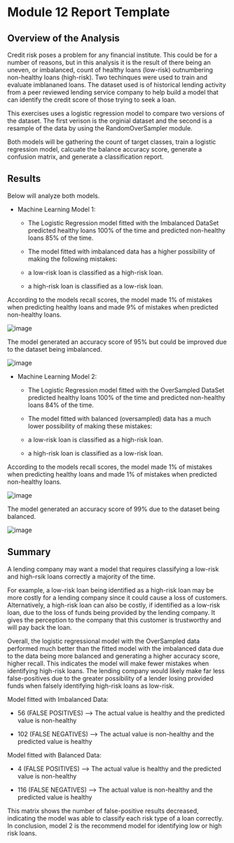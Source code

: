 # Module 12 Report Template

## Overview of the Analysis

Credit risk poses a problem for any financial institute. This could be for a number of reasons, but in this analysis it is the result of there being an uneven, or imbalanced, count of healthy loans (low-risk) outnumbering non-healthy loans (high-risk). Two techinques were used to train and evaluate imblananed loans. The dataset used is of historical lending activity from a peer reviewed lending service company to help build a model that can identify the credit score of those trying to seek a loan.

This exercises uses a logistic regression model to compare two versions of the dataset. The first verison is the orginial dataset and the second is a resample of the data by using the RandomOverSampler module.

Both models will be gathering the count of target classes, train a logistic regression model, calcuate the balance accuracy score, generate a confusion matrix, and generate a classification report.

## Results

Below will analyze both models.

* Machine Learning Model 1:
  * The Logistic Regression model fitted with the Imbalanced DataSet predicted healthy loans 100% of the time and predicted non-healthy loans 85% of the time.
 
  * The model fitted with imbalanced data has a higher possibility of making the following mistakes:
   * a low-risk loan is classified as a high-risk loan.
   * a high-risk loan is classified as a low-risk loan.
     
According to the models recall scores, the model made 1% of mistakes when predicting healthy loans and made 9% of mistakes when predicted non-healthy loans.

![image](https://github.com/lydiab72/credit-risk-classification/assets/132516418/e79e1218-ac8a-4f68-aa58-2c5a0eac0151)

The model generated an accuracy score of 95% but could be improved due to the dataset being imbalanced.

![image](https://github.com/lydiab72/credit-risk-classification/assets/132516418/0adf9ae2-6613-4783-b197-d37cd5bfc6bf)


* Machine Learning Model 2:
  * The Logistic Regression model fitted with the OverSampled DataSet predicted healthy loans 100% of the time and predicted non-healthy loans 84% of the time.
 
  * The model fitted with balanced (oversampled) data has a much lower possibility of making these mistakes:
   * a low-risk loan is classified as a high-risk loan.
   * a high-risk loan is classified as a low-risk loan.

According to the models recall scores, the model made 1% of mistakes when predicting healthy loans and made 1% of mistakes when predicted non-healthy loans.

![image](https://github.com/lydiab72/credit-risk-classification/assets/132516418/159aff27-60f1-4185-84c2-a277760a7798)

The model generated an accuracy score of 99% due to the dataset being balanced.

![image](https://github.com/lydiab72/credit-risk-classification/assets/132516418/21526800-9b09-40ff-85bf-a7b3383da6a1)


## Summary

A lending company may want a model that requires classifying a low-risk and high-rsik loans correctly a majority of the time.

For example, a low-risk loan being identified as a high-risk loan may be more costly for a lending company since it could cause a loss of customers. Alternatively, a high-risk loan can also be costly, if identified as a low-risk loan, due to the loss of funds being provided by the lending company. It gives the perception to the company that this customer is trustworthy and will pay back the loan.

Overall, the logistic regressional model with the OverSampled data performed much better than the fitted model with the imbalanced data due to the data being more balanced and generating a higher accuracy score, higher recall. This indicates the model will make fewer mistakes when identifying high-risk loans. The lending company would likely make far less false-positives due to the greater possibility of a lender losing provided funds when falsely identifying high-risk loans as low-risk. 

Model fitted with Imbalanced Data:

 * 56 (FALSE POSITIVES) --> The actual value is healthy and the predicted value is non-healthy

 * 102 (FALSE NEGATIVES) --> The actual value is non-healthy and the predicted value is healthy


Model fitted with Balanced Data:

 * 4 (FALSE POSITIVES) --> The actual value is healthy and the predicted value is non-healthy

 * 116 (FALSE NEGATIVES) --> The actual value is non-healthy and the predicted value is healthy

This matrix shows the number of false-positive results decreased, indicating the model was able to classify each risk type of a loan correctly. In conclusion, model 2 is the recommend model for identifying low or high risk loans.
